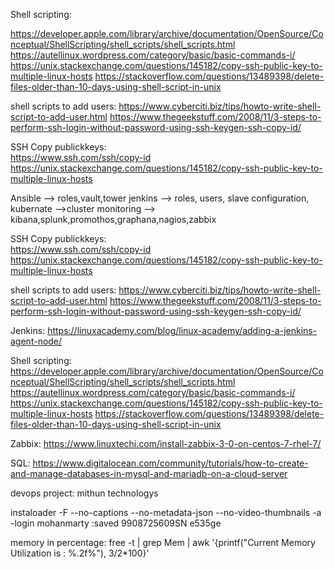 Shell scripting:

https://developer.apple.com/library/archive/documentation/OpenSource/Conceptual/ShellScripting/shell_scripts/shell_scripts.html
https://autellinux.wordpress.com/category/basic/basic-commands-i/
https://unix.stackexchange.com/questions/145182/copy-ssh-public-key-to-multiple-linux-hosts
https://stackoverflow.com/questions/13489398/delete-files-older-than-10-days-using-shell-script-in-unix

shell scripts to add users:
https://www.cyberciti.biz/tips/howto-write-shell-script-to-add-user.html
https://www.thegeekstuff.com/2008/11/3-steps-to-perform-ssh-login-without-password-using-ssh-keygen-ssh-copy-id/

SSH Copy publickkeys:    
https://www.ssh.com/ssh/copy-id
https://unix.stackexchange.com/questions/145182/copy-ssh-public-key-to-multiple-linux-hosts



Ansible --> roles,vault,tower
jenkins --> roles, users, slave configuration,
kubernate -->cluster
monitoring --> kibana,splunk,promothos,graphana,nagios,zabbix

SSH Copy publickkeys:    
https://www.ssh.com/ssh/copy-id
https://unix.stackexchange.com/questions/145182/copy-ssh-public-key-to-multiple-linux-hosts

shell scripts to add users:
https://www.cyberciti.biz/tips/howto-write-shell-script-to-add-user.html
https://www.thegeekstuff.com/2008/11/3-steps-to-perform-ssh-login-without-password-using-ssh-keygen-ssh-copy-id/

Jenkins:
https://linuxacademy.com/blog/linux-academy/adding-a-jenkins-agent-node/

Shell scripting:
https://developer.apple.com/library/archive/documentation/OpenSource/Conceptual/ShellScripting/shell_scripts/shell_scripts.html
https://autellinux.wordpress.com/category/basic/basic-commands-i/
https://unix.stackexchange.com/questions/145182/copy-ssh-public-key-to-multiple-linux-hosts
https://stackoverflow.com/questions/13489398/delete-files-older-than-10-days-using-shell-script-in-unix

Zabbix:
https://www.linuxtechi.com/install-zabbix-3-0-on-centos-7-rhel-7/

SQL:
https://www.digitalocean.com/community/tutorials/how-to-create-and-manage-databases-in-mysql-and-mariadb-on-a-cloud-server

devops project:
mithun technologys 

instaloader -F --no-captions --no-metadata-json --no-video-thumbnails -a -login mohanmarty :saved
9908725609SN
e535ge

memory in percentage:
free -t | grep Mem | awk '{printf("Current Memory Utilization is : %.2f%"), $3/$2*100}' 

